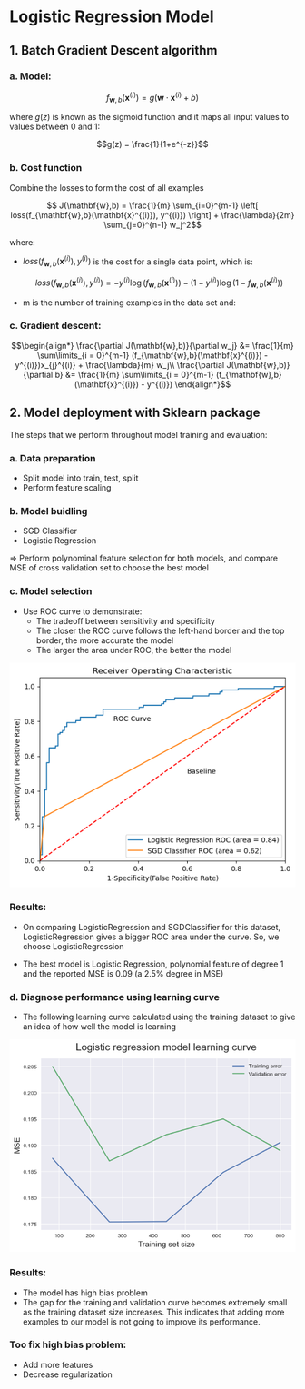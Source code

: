 # Logistic Regression Model

## 1. Batch Gradient Descent algorithm
### a. Model: 
  $$f_{\mathbf{w},b}(\mathbf{x}^{(i)}) = g(\mathbf{w} \cdot \mathbf{x}^{(i)} + b)$$

  where $g(z)$ is known as the sigmoid function and it maps all input values to values between 0 and 1:

  $$g(z) = \frac{1}{1+e^{-z}}$$

### b. Cost function

Combine the losses to form the cost of all examples

$$ J(\mathbf{w},b) = \frac{1}{m} \sum_{i=0}^{m-1} \left[ loss(f_{\mathbf{w},b}(\mathbf{x}^{(i)}), y^{(i)}) \right]  + \frac{\lambda}{2m}  \sum_{j=0}^{n-1} w_j^2$$

where:
* $loss(f_{\mathbf{w},b}(\mathbf{x}^{(i)}), y^{(i)})$ is the cost for a single data point, which is:

    $$loss(f_{\mathbf{w},b}(\mathbf{x}^{(i)}), y^{(i)}) = -y^{(i)} \log\left(f_{\mathbf{w},b}\left( \mathbf{x}^{(i)} \right) \right) - \left( 1 - y^{(i)}\right) \log \left( 1 - f_{\mathbf{w},b}\left( \mathbf{x}^{(i)} \right) \right) \tag{2}$$
    
*  m is the number of training examples in the data set and:

### c. Gradient descent: 

$$\begin{align*}
\frac{\partial J(\mathbf{w},b)}{\partial w_j}  &= \frac{1}{m} \sum\limits_{i = 0}^{m-1} (f_{\mathbf{w},b}(\mathbf{x}^{(i)}) - y^{(i)})x_{j}^{(i)}  +  \frac{\lambda}{m} w_j\\
\frac{\partial J(\mathbf{w},b)}{\partial b}  &= \frac{1}{m} \sum\limits_{i = 0}^{m-1} (f_{\mathbf{w},b}(\mathbf{x}^{(i)}) - y^{(i)})
\end{align*}$$

## 2. Model deployment with Sklearn package 
The steps that we perform throughout model training and evaluation:
### a. Data preparation
- Split model into train, test, split
- Perform feature scaling
### b. Model buidling
- SGD Classifier
- Logistic Regression

=> Perform polynominal feature selection for both models, and compare MSE of cross validation set to choose the best model

### c. Model selection
- Use ROC curve to demonstrate:
    - The tradeoff between sensitivity and specificity
    - The closer the ROC curve follows the left-hand border and the top border, the more accurate the model
    - The larger the area under ROC, the better the model

![Alt text](img/roc.png)

### Results: 
- On comparing LogisticRegression and SGDClassifier for this dataset, LogisticRegression gives a bigger ROC area under the curve. So, we choose LogisticRegression

- The best model is Logistic Regression, polynomial feature of degree 1 and the reported MSE is 0.09 (a 2.5% degree in MSE)

### d. Diagnose performance using learning curve
- The following learning curve calculated using the training dataset to give an idea of how well the model is learning

![Alt text](img/learning-curve.png)

### Results: 
- The model has high bias problem
- The gap for the training and validation curve becomes extremely small as the training dataset size increases. This indicates that adding more examples to our model is not going to improve its performance. 

### Too fix high bias problem:
- Add more features
- Decrease regularization 